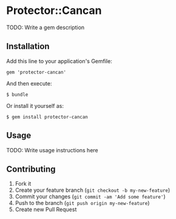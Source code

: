 # Protector::Cancan

TODO: Write a gem description

## Installation

Add this line to your application's Gemfile:

    gem 'protector-cancan'

And then execute:

    $ bundle

Or install it yourself as:

    $ gem install protector-cancan

## Usage

TODO: Write usage instructions here

## Contributing

1. Fork it
2. Create your feature branch (`git checkout -b my-new-feature`)
3. Commit your changes (`git commit -am 'Add some feature'`)
4. Push to the branch (`git push origin my-new-feature`)
5. Create new Pull Request
